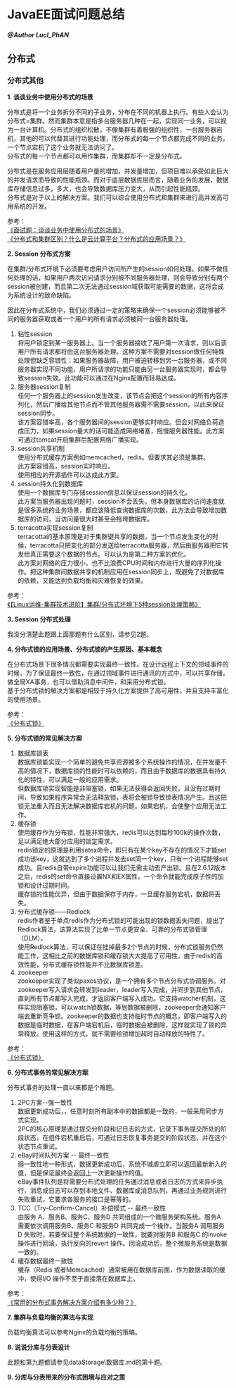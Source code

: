 # JavaEE面试问题总结

##### @Author LucI_PhAN

## 分布式

### 分布式其他

**1. 谈谈业务中使用分布式的场景**

分布式是将一个业务拆分不同的子业务，分布在不同的机器上执行。有些人会认为分布式=集群。然而集群本意是指多台服务器几种在一起，实现同一业务，可以视为一台计算机。分布式的组织松散，不像集群有着极强的组织性，一台服务器宕机，其他的可以代替其进行功能处理，而分布式的每一个节点都完成不同的业务，一个节点宕机了这个业务就无法访问了。  
分布式的每一个节点都可以用作集群，而集群却不一定是分布式。

分布式是在服务应用层随着用户量的增加，并发量增加，但项目难以承受如此巨大的并发请求而导致的性能瓶颈。而对于底层数据库层而言，随着业务的发展，数据库存储信息过多，多大，也会导致数据库压力变大，从而引起性能瓶颈。  
分布式是对于以上的解决方案。我们可以综合使用分布式和集群来进行高并发高可用系统的开发。

参考：   
[《面试题：谈谈业务中使用分布式的场景》](https://segmentfault.com/q/1010000006095431?_ea=1030472)  
[《分布式和集群区别？什么是云计算平台？分布式的应用场景？》](https://segmentfault.com/a/1190000012959086)

**2. Session 分布式方案**

在集群/分布式环境下必须要考虑用户访问所产生的session如何处理。如果不做任何处理的话，如果用户两次访问请求分别被不同服务器处理，则会导致分别有两个session被创建，而且第二次无法通过session域获取可能需要的数据，这将会成为系统设计的致命缺陷。

因此在分布式系统中，我们必须通过一定的策略来确保一个session必须能够被不同的服务器获取或者一个用户的所有请求必须被同一台服务器处理。

1. 粘性session  
将用户锁定到某一服务器上。当一个服务器接收了用户第一次请求，则以后该用户所有请求都将由这台服务器处理。这种方案不需要对session做任何特殊处理但缺乏容错性：如果服务器故障，用户被迫转移到另一台服务器，或不同服务器实现不同功能，用户所请求的功能只能由另一台服务器实现时，都会导致session失效。此功能可以通过在Nginx配置而轻易达成。
2. 服务器session复制  
任何一个服务器上的session发生改变，该节点会把这个session的所有内容序列化，然后广播给其他节点而不管其他服务器需不需要session，以此来保证session同步。  
该方案容错率高，各个服务器间的session更够实时响应。但会对网络负荷造成压力，如果session量大的话可能造成网络堵塞，拖慢服务器性能。此方案可通过tomcat开启集群后配置网络广播实现。
3. session共享机制  
使用分布式缓存方案例如memcached，redis。但要求其必须是集群。  
此方案容错高，session实时响应。  
使用相应的开源插件可以达成此方案。
4. session持久化到数据库  
使用一个数据库专门存储session信息以保证session的持久化。  
此方案当服务器出现问题时，session不会丢失。但本身数据库的访问速度就是很多系统的业务场景，都应该降低查询数据库的次数，此方法会导致增加数据库的访问，当访问量很大时甚至会拖垮数据库。
5. terracotta实现session复制  
terracotta的基本原理是对于集群键共享的数据，当一个节点发生变化的时候，terracotta只把变化的部分发送给terracotta服务器，然后由服务器把它转发给真正需要这个数据的节点。可以认为是第二种方案的优化。  
此方案对网络的压力很小，也不比浪费CPU时间和内存进行大量的序列化操作。把这种集群间数据共享的机制应用在session同步上，既避免了对数据库的依赖，又能达到负载均衡和灾难恢复的效果。

参考：  
[《【Linux运维-集群技术进阶】集群/分布式环境下5种session处理策略》](https://blog.csdn.net/u010028869/article/details/50773174)

**3. Session 分布式处理**

我没分清楚此题跟上面那题有什么区别，请参见2题。

**4. 分布式锁的应用场景、分布式锁的产生原因、基本概念**

在分布式场景下很多情况都需要实现最终一致性。在设计远程上下文的领域事件的时候，为了保证最终一致性，在通过领域事件进行通讯的方式中，可以共享存储，做全局XA事务，也可以借助消息中间件，和采用分布式锁。  
基于分布式锁的解决方案都是相较于持久化方案提供了高可用性，并且支持丰富化的使用场景。

参考：  
[《分布式锁》](https://my.oschina.net/hosee/blog/686161)

**5. 分布式锁的常见解决方案**

1. 数据库锁表  
数据库锁能实现一个简单的避免共享资源被多个系统操作的情况，在并发量不高的情况下，数据库锁的性能时可以依赖的，而且由于数据库的数据具有持久化的特性，可以满足一般的应用需求。  
但数据库锁实现智能是非阻塞锁，如果无法获得会返回失败，且没有过期时间，导致如果程序异常会无法释放锁，表将会被锁导致锁表情况产生。且这把锁无法重入而且无法解决数据库宕机的问题。如果宕机，会使整个应用无法工作。
2. 缓存锁  
使用缓存作为分布锁，性能非常强大，redis可以达到每秒100k的操作次数，足以满足绝大部分应用的锁定需求。  
redis锁定的原理是利用setex命令，即只有在某个key不存在的情况下才能set成功该key，这就达到了多个进程并发去set同一个key，只有一个进程能够set成功。且redis自带expire功能可以让我们无需主动去产出锁。且在2.6.12版本之后，redis的set命令直接设置NX和EX属性，一个命令就能完成原子性的加锁和设计过期时间。  
缓存锁的性能优异，但由于数据保存于内存，一旦缓存服务宕机，数据将丢失。
3. 分布式缓存锁——Redlock  
redis作者鉴于单点redis作为分布式锁的可能出现的锁数据丢失问题，提出了Redlock算法，该算法实现了比单一节点更安全、可靠的分布式锁管理（DLM）。  
使用Redlock算法，可以保证在挂掉最多2个节点的时候，分布式锁服务仍然能工作，这相比之前的数据库锁和缓存锁大大提高了可用性，由于redis的高效性能，分布式缓存锁性能并不比数据库锁差。
4. zookeeper  
zookeeper实现了类似paxos协议，是一个拥有多个节点分布式协调服务。对zookeeper写入请求会转发到leader，leader写入完成，并同步到其他节点，直到所有节点都写入完成，才返回客户端写入成功。它支持watcher机制，这样实现阻塞锁，可以watch锁数据，等到数据被删除，zookeeper会通知客户端去重新竞争锁。zookeeper的数据也支持临时节点的概念，即客户端写入的数据是临时数据，在客户端宕机后，临时数据会被删除，这样就实现了锁的异常释放。使用这样的方式，就不需要给锁增加超时自动释放的特性了。

参考：  
[《分布式锁》](https://my.oschina.net/hosee/blog/686161)

**6. 分布式事务的常见解决方案**

分布式事务的处理一直以来都是个难题。

1. 2PC方案--强一致性  
数据更新成功后，，任意时刻所有副本中的数据都是一致的，一般采用同步方式实现。  
2PC的核心原理是通过提交分阶段和记日志的方式，记录下事务提交所处的阶段状态，在组件宕机重启后，可通过日志恢复事务提交的阶段状态，并在这个状态节点重试。
2. eBay时间队列方案 -- 最终一致性  
弱一致性地一种形式，数据更新成功后，系统不城虐立即可以返回最新新入的值，但是保证最终会返回上一次更新操作的值。   
eBay事件队列是将需要分布式处理的任务通过消息或者日志的方式来异步执行，消息或日志可以存到本地文件、数据库或消息队列，再通过业务规则进行失败重试，它要求各服务的接口是幂等的。
3. TCC（Try-Confirm-Cancel）补偿模式 -- 最终一致性  
由服务 A、服务B、服务C、服务D 共同组成的一个微服务架构系统。服务A 需要依次调用服务B、服务C 和服务D 共同完成一个操作。当服务A 调用服务D 失败时，若要保证整个系统数据的一致性，就要对服务B 和服务C 的invoke 操作进行回滚，执行反向的revert 操作。回滚成功后，整个微服务系统是数据一致的。
4. 缓存数据最终一致性  
缓存（Redis 或者Memcached）通常被用在数据库前面，作为数据读取的缓冲，使得I/O 操作不至于直接落在数据库上。

参考：  
[《常用的分布式事务解决方案介绍有多少种？》](https://www.zhihu.com/question/64921387/answer/225784480)

**7. 集群与负载均衡的算法与实现**

负载均衡算法可以参考Nginx的负载均衡的策略。

**8. 说说分库与分表设计**

此题和第九题都请参见dataStorage\数据库.md的第十题。

**9. 分库与分表带来的分布式困境与应对之策**
